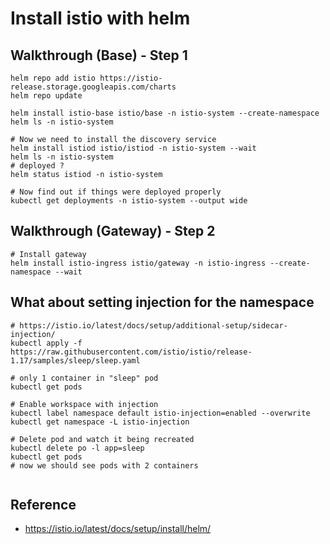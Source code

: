 # Install istio with helm 

## Walkthrough (Base) - Step 1 

```
helm repo add istio https://istio-release.storage.googleapis.com/charts
helm repo update

helm install istio-base istio/base -n istio-system --create-namespace 
helm ls -n istio-system

# Now we need to install the discovery service 
helm install istiod istio/istiod -n istio-system --wait
helm ls -n istio-system
# deployed ? 
helm status istiod -n istio-system

# Now find out if things were deployed properly 
kubectl get deployments -n istio-system --output wide

```

## Walkthrough (Gateway) - Step 2

```
# Install gateway 
helm install istio-ingress istio/gateway -n istio-ingress --create-namespace --wait
```

## What about setting injection for the namespace 

```
# https://istio.io/latest/docs/setup/additional-setup/sidecar-injection/
kubectl apply -f https://raw.githubusercontent.com/istio/istio/release-1.17/samples/sleep/sleep.yaml

# only 1 container in "sleep" pod 
kubectl get pods 
```

```
# Enable workspace with injection 
kubectl label namespace default istio-injection=enabled --overwrite
kubectl get namespace -L istio-injection

```

```
# Delete pod and watch it being recreated 
kubectl delete po -l app=sleep 
kubectl get pods 
# now we should see pods with 2 containers 


```

## Reference 

  * https://istio.io/latest/docs/setup/install/helm/
